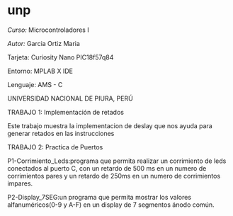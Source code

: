
# unp

*Curso:* Microcontroladores I

*Autor:* Garcia Ortiz Maria

 Tarjeta: Curiosity Nano PIC18f57q84

Entorno: MPLAB X IDE

Lenguaje: AMS - C

UNIVERSIDAD NACIONAL DE PIURA, PERÚ

TRABAJO 1: Implementación de retados

Este trabajo muestra la implementacion de deslay que nos ayuda para generar retados en las instrucciones

TRABAJO 2: Practica de Puertos

P1-Corrimiento_Leds:programa que permita realizar un corrimiento de leds conectados al puerto C, con un retardo de 500 ms en un numero de corrimientos pares y un retardo de 250ms en un numero de corrimientos impares.

P2-Display_7SEG:un programa que permita mostrar los valores alfanuméricos(0-9 y A-F) en un display de 7 segmentos ánodo común.
